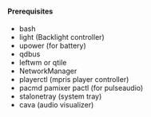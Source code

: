 #### Prerequisites
+ bash
+ light (Backlight controller)
+ upower (for battery)
+ qdbus
+ leftwm or qtile
+ NetworkManager
+ playerctl (mpris player controller)
+ pacmd pamixer pactl (for pulseaudio)
+ stalonetray (system tray)
+ cava (audio visualizer)
